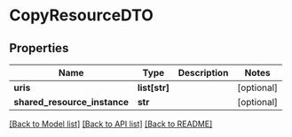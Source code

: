# CopyResourceDTO

## Properties
Name | Type | Description | Notes
------------ | ------------- | ------------- | -------------
**uris** | **list[str]** |  | [optional] 
**shared_resource_instance** | **str** |  | [optional] 

[[Back to Model list]](../README.md#documentation-for-models) [[Back to API list]](../README.md#documentation-for-api-endpoints) [[Back to README]](../README.md)


